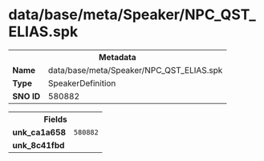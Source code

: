 <h1>data/base/meta/Speaker/NPC_QST_ELIAS.spk</h1><table><tr><th colspan="100%">Metadata</th></tr><tr><td><b>Name</b></td><td>data/base/meta/Speaker/NPC_QST_ELIAS.spk</td></tr><tr><td><b>Type</b></td><td>SpeakerDefinition</td></tr><tr><td><b>SNO ID</b></td><td>580882</td></tr></table>

<table><tr><th colspan="100%">Fields</th></tr><tr><td><b>unk_ca1a658</b></td><td><code>580882</code></td></tr><tr><td><b>unk_8c41fbd</b></td><td></td></tr></table>

